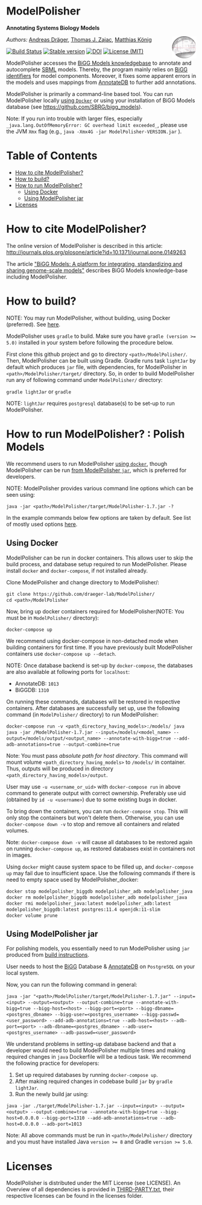 # ModelPolisher 
**Annotating Systems Biology Models**

<img align="right" src="doc/img/ModelPolisherIcon256.png" width="64"/>

*Authors:* [Andreas Dräger](https://github.com/draeger/), [Thomas J. Zajac](https://github.com/mephenor/), [Matthias König](https://github.com/matthiaskoenig)

[![Build Status](https://travis-ci.org/draeger-lab/ModelPolisher.svg?branch=master?style=plastic)](https://travis-ci.org/draeger-lab/ModelPolisher)
[![Stable version](https://img.shields.io/badge/Stable_version-1.7-brightgreen.svg?style=plastic)](https://github.com/draeger-lab/ModelPolisher/releases/)
[![DOI](http://img.shields.io/badge/DOI-10.1371%20%2F%20journal.pone.0149263-blue.svg?style=plastic)](https://doi.org/10.1371/journal.pone.0149263)
[![License (MIT)](https://img.shields.io/badge/license-MIT-blue.svg?style=plastic)](http://opensource.org/licenses/MIT)

ModelPolisher accesses the [BiGG Models knowledgebase](http://bigg.ucsd.edu) to annotate and autocomplete [SBML](http://sbml.org) models.
Thereby, the program mainly relies on [BiGG identifiers](https://github.com/SBRG/bigg_models/wiki/BiGG-Models-ID-Specification-and-Guidelines) for model components.
Moreover, it fixes some apparent errors in the models and uses mappings from [AnnotateDB](https://github.com/matthiaskoenig/annotatedb) to further add annotations.

ModelPolisher is primarily a command-line based tool. You can run ModelPolisher locally [using `Docker`](#using-docker) or using  your installation of BiGG Models database (see https://github.com/SBRG/bigg_models). 

Note: If you run into trouble with larger files, especially `_java.lang.OutOfMemoryError: GC overhead limit exceeded_`, please use the JVM `Xmx` flag (e.g., `java -Xmx4G -jar ModelPolisher-VERSION.jar` ).

# Table of Contents

* [How to cite ModelPolisher?](#cite-ModelPolisher)
* [How to build?](#build-instructions)
* [How to run ModelPolisher?](#run-ModelPolisher)
  * [Using Docker](#using-docker)
  * [Using ModelPolisher jar](#using-jar)
* [Licenses](#licenses)

# <a name="cite-ModelPolisher"></a>How to cite ModelPolisher?

The online version of ModelPolisher is described in this article: http://journals.plos.org/plosone/article?id=10.1371/journal.pone.0149263

The article ["BiGG Models: A platform for integrating, standardizing and sharing genome-scale models"](https://nar.oxfordjournals.org/content/44/D1/D515) describes BiGG Models knowledge-base including ModelPolisher.

# <a name="build-instructions"></a>How to build?

NOTE: You may run ModelPolisher, without building, using Docker (preferred). See [here](#using-docker).

ModelPolisher uses `gradle` to build. Make sure you have `gradle (version >= 5.0)` installed in your system before following the procedure below.

First clone this github project and go to directory `<path>/ModelPolisher/`. Then, ModelPolisher can be built using Gradle. Gradle runs task `lightJar` by default which produces `jar` file, with dependencies, for ModelPolisher in `<path>/ModelPolisher/target/` directory. So, in order to build ModelPolisher run any of following command under `ModelPolisher/` directory:

`gradle lightJar` or `gradle`

NOTE: `lightJar` requires `postgresql` database(s) to be set-up to run ModelPolisher.

# <a name="run-ModelPolisher"></a>How to run ModelPolisher? : Polish Models
We recommend users to run ModelPolisher [using `docker`](#using-docker), though ModelPolisher can be run [from ModelPolisher `jar`](#using-jar), which is preferred for developers.

NOTE: ModelPolisher provides various command line options which can be seen using:
```
java -jar <path>/ModelPolisher/target/ModelPolisher-1.7.jar -? 
```

In the example commands below few options are taken by default. See list of mostly used options [here](https://github.com/draeger-lab/ModelPolisher/wiki/Mostly-Used-Command-Line-Options).

## <a name="using-docker"></a>Using Docker
ModelPolisher can be run in docker containers. This allows user to skip the build process, and database setup required to run ModelPolisher. Please install `docker` and `docker-compose`, if not installed already.

Clone ModelPolisher and change directory to ModelPolisher/:
```
git clone https://github.com/draeger-lab/ModelPolisher/
cd <path>/ModelPolisher
```
Now, bring up docker containers required for ModelPolisher(NOTE: You must be in `ModelPolisher/` directory):
```
docker-compose up
```

We recommend using docker-compose in non-detached mode when building containers for first time. If you have previously built ModelPolisher  containers use `docker-compose up --detach`.

NOTE: Once database backend is set-up by `docker-compose`, the databases are also available at following ports for `localhost`:
- AnnotateDB: `1013`
- BiGGDB: `1310`

On running these commands, databases will be restored in respective containers. After databases are successfully set up, use the following command (in `ModelPolisher/` directory) to run ModelPolisher:
```
docker-compose run -v <path_directory_having_models>:/models/ java java -jar /ModelPolisher-1.7.jar --input=/models/<model_name> --output=/models/output/<output_name> --annotate-with-bigg=true --add-adb-annotations=true --output-combine=true 
```

Note: You must pass *absolute path for host directory*. This command will mount volume `<path_directory_having_models>` to `/models/` in container. Thus, outputs will be produced in directory `<path_directory_having_models>/output`.

User may use `-u <username_or_uid>` with `docker-compose run` in above command to generate output with correct ownership. Preferably use uid (obtained by `id -u <username>`) due to some existing bugs in docker.

To bring down the containers, you can run `docker-compose stop`. This will only stop the containers but won't delete them. Otherwise, you can use `docker-compose down -v` to stop and remove all containers and related volumes.

Note: `docker-compose down -v` will cause all databases to be restored again on running `docker-compose up`, as restored databases exist in containers not in images. 

Using `docker` might cause system space to be filled up, and `docker-compose up` may fail due to insufficient space. Use the following commands if there is need to empty space used by ModelPolisher_docker:
```
docker stop modelpolisher_biggdb modelpolisher_adb modelpolisher_java
docker rm modelpolisher_biggdb modelpolisher_adb modelpolisher_java
docker rmi modelpolisher_java:latest modelpolisher_adb:latest modelpolisher_biggdb:latest postgres:11.4 openjdk:11-slim
docker volume prune
```

## <a name="using-jar"></a>Using ModelPolisher jar
For polishing models, you essentially need to run ModelPolisher using `jar` produced from [build instructions](#build-instructions).

User needs to host the [BiGG](https://github.com/SBRG/bigg_models) Database & [AnnotateDB](https://github.com/matthiaskoenig/annotatedb) on `PostgreSQL` on your local system.

Now, you can run the following command in general:
```
java -jar "<path>/ModelPolisher/target/ModelPolisher-1.7.jar" --input=<input> --output=<output> --output-combine=true --annotate-with-bigg=true --bigg-host=<host> --bigg-port=<port> --bigg-dbname=<postgres_dbname> --bigg-user=<postgres_username> --bigg-passwd=<user_password> --add-adb-annotations=true --adb-host=<host> --adb-port=<port> --adb-dbname=<postgres_dbname> --adb-user=<postgres_username> --adb-passwd=<user_password>
```

We understand problems in setting-up database backend and that a developer would need to build ModelPolisher multiple times and making required changes in `java` Dockerfile will be a tedious task.
We recommend the following practice for developers:
1. Set up required databases by running `docker-compose up`.
2. After making required changes in codebase build `jar` by `gradle lightJar`.
3. Run the newly build jar using:
```
java -jar ./target/ModelPolisher-1.7.jar --input=<input> --output=<output> --output-combine=true --annotate-with-bigg=true --bigg-host=0.0.0.0 --bigg-port=1310 --add-adb-annotations=true --adb-host=0.0.0.0 --adb-port=1013
```
Note: All above commands must be run in `<path>/ModelPolisher/` directory and you must have installed Java `version >= 8` and Gradle `version >= 5.0`.
# <a name="licenses"></a>Licenses

ModelPolisher is distributed under the MIT License (see LICENSE).
An Overview of all dependencies is provided in [THIRD-PARTY.txt](https://github.com/draeger-lab/ModelPolisher/blob/master/THIRD-PARTY.txt), their respective licenses can be found in the licenses folder.
